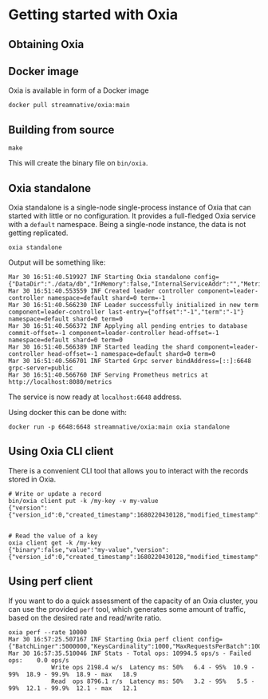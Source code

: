 
# Getting started with Oxia


## Obtaining Oxia

## Docker image

Oxia is available in form of a Docker image

```shell
docker pull streamnative/oxia:main
```

## Building from source

```shell
make
```

This will create the binary file on `bin/oxia`.

## Oxia standalone

Oxia standalone is a single-node single-process instance of Oxia that can started with little or no configuration.
It provides a full-fledged Oxia service with a `default` namespace. Being a single-node instance, the data is not
getting replicated.

```shell
oxia standalone
```

Output will be something like:

```
Mar 30 16:51:40.519927 INF Starting Oxia standalone config={"DataDir":"./data/db","InMemory":false,"InternalServiceAddr":"","MetricsServiceAddr":"0.0.0.0:8080","NotificationsRetentionTime":3600000000000,"NumShards":1,"PublicServiceAddr":"0.0.0.0:6648","WalDir":"./data/wal","WalRetentionTime":3600000000000}
Mar 30 16:51:40.553559 INF Created leader controller component=leader-controller namespace=default shard=0 term=-1
Mar 30 16:51:40.566230 INF Leader successfully initialized in new term component=leader-controller last-entry={"offset":"-1","term":"-1"} namespace=default shard=0 term=0
Mar 30 16:51:40.566372 INF Applying all pending entries to database commit-offset=-1 component=leader-controller head-offset=-1 namespace=default shard=0 term=0
Mar 30 16:51:40.566389 INF Started leading the shard component=leader-controller head-offset=-1 namespace=default shard=0 term=0
Mar 30 16:51:40.566701 INF Started Grpc server bindAddress=[::]:6648 grpc-server=public
Mar 30 16:51:40.566760 INF Serving Prometheus metrics at http://localhost:8080/metrics
```

The service is now ready at `localhost:6648` address.

Using docker this can be done with:

```shell
docker run -p 6648:6648 streamnative/oxia:main oxia standalone 
```


## Using Oxia CLI client

There is a convenient CLI tool that allows you to interact with the records stored in Oxia.

```shell
# Write or update a record
bin/oxia client put -k /my-key -v my-value
{"version":{"version_id":0,"created_timestamp":1680220430128,"modified_timestamp":1680220430128,"modifications_count":0}}


# Read the value of a key
oxia client get -k /my-key
{"binary":false,"value":"my-value","version":{"version_id":0,"created_timestamp":1680220430128,"modified_timestamp":1680220430128,"modifications_count":0}}
```

## Using perf client

If you want to do a quick assessment of the capacity of an Oxia cluster, you can use the provided `perf` tool, which 
generates some amount of traffic, based on the desired rate and read/write ratio.


```shell
oxia perf --rate 10000
Mar 30 16:57:25.507167 INF Starting Oxia perf client config={"BatchLinger":5000000,"KeysCardinality":1000,"MaxRequestsPerBatch":1000,"ReadPercentage":80,"RequestRate":10000,"RequestTimeout":30000000000,"ServiceAddr":"localhost:6648","ValueSize":128}
Mar 30 16:57:35.510046 INF Stats - Total ops: 10994.5 ops/s - Failed ops:    0.0 ops/s
			Write ops 2198.4 w/s  Latency ms: 50%   6.4 - 95%  10.9 - 99%  18.9 - 99.9%  18.9 - max   18.9
			Read  ops 8796.1 r/s  Latency ms: 50%   3.2 - 95%   5.5 - 99%  12.1 - 99.9%  12.1 - max   12.1
```
